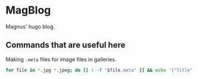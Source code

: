 # MagBlog

Magnus' hugo blog. 

## Commands that are useful here 

Making `.meta` files for image files in galleries. 

```zsh
for file in *.jpg *.jpeg; do [[ ! -f "$file.meta" ]] && echo '{"Title":""}' > "$file.meta"; done
```
